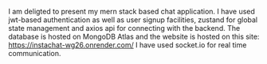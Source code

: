 I am deligted to present my mern stack based chat application. I have used jwt-based authentication as well as user signup facilities, zustand for global state management and axios api for connecting with the backend. The database is hosted on MongoDB Atlas and the website is hosted on this site:
https://instachat-wg26.onrender.com/
I have used socket.io for real time communication.
